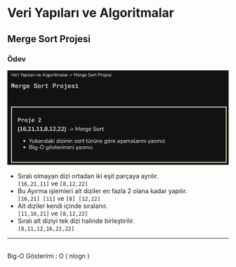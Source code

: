 # Veri Yapıları ve Algoritmalar
## Merge Sort Projesi
### Ödev 
![Project 2](project2.png)
* Sıralı olmayan dizi ortadan iki eşit parçaya ayrılır.<br>
``[16,21,11]``  ve  ``[8,12,22]``
* Bu Ayırma işlemleri alt diziler en fazla 2 olana kadar yapılır.<br>
``[16,21] [11]``  ve ``[8] [12,22]`` 
* Alt diziler kendi içinde sıralanır.<br>
``[11,16,21]`` ve ``[8,12,22]``
* Sıralı alt diziyi tek dizi halinde birleştirilir.<br>
``[8,11,12,16,21,22]``
---
<br>
Big-O Gösterimi : O ( nlogn )